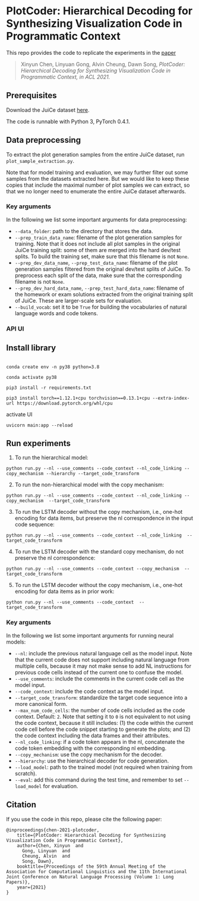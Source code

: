 # PlotCoder: Hierarchical Decoding for Synthesizing Visualization Code in Programmatic Context

This repo provides the code to replicate the experiments in the [paper](https://aclanthology.org/2021.acl-long.169/)

> Xinyun Chen, Linyuan Gong, Alvin Cheung, Dawn Song, <cite> PlotCoder: Hierarchical Decoding for Synthesizing Visualization Code in Programmatic Context, in ACL 2021. </cite>

## Prerequisites

Download the JuiCe dataset [here](https://github.com/rajasagashe/juice).

The code is runnable with Python 3, PyTorch 0.4.1.

## Data preprocessing

To extract the plot generation samples from the entire JuiCe dataset, run ``plot_sample_extraction.py``.

Note that for model training and evaluation, we may further filter out some samples from the datasets extracted here. But we would like to keep these copies that include the maximal number of plot samples we can extract, so that we no longer need to enumerate the entire JuiCe dataset afterwards.

### Key arguments

In the following we list some important arguments for data preprocessing:
* `--data_folder`: path to the directory that stores the data.
* `--prep_train_data_name`: filename of the plot generation samples for training. Note that it does not include all plot samples in the original JuiCe training split: some of them are merged into the hard dev/test splits. To build the training set, make sure that this filename is not `None`.
* `--prep_dev_data_name`, `--prep_test_data_name`: filename of the plot generation samples filtered from the original dev/test splits of JuiCe. To preprocess each split of the data, make sure that the corresponding filename is not `None`.
* `--prep_dev_hard_data_name`, `--prep_test_hard_data_name`: filename of the homework or exam solutions extracted from the original training split of JuiCe. These are larger-scale sets for evaluation.
* `--build_vocab`: set it to be `True` for building the vocabularies of natural language words and code tokens.

### API UI

## Install library

```

conda create env -n py38 python=3.8

conda activate py38

pip3 install -r requirements.txt

pip3 install torch==1.12.1+cpu torchvision==0.13.1+cpu --extra-index-url https://download.pytorch.org/whl/cpu
```

activate UI

```
uvicorn main:app --reload

```



## Run experiments

1. To run the hierarchical model:

`python run.py --nl --use_comments --code_context --nl_code_linking --copy_mechanism --hierarchy --target_code_transform`

2. To run the non-hierarchical model with the copy mechanism:

`python run.py --nl --use_comments --code_context --nl_code_linking --copy_mechanism  --target_code_transform`

3. To run the LSTM decoder without the copy mechanism, i.e., one-hot encoding for data items, but preserve the nl correspondence in the input code sequence:

`python run.py --nl --use_comments --code_context --nl_code_linking  --target_code_transform`

4. To run the LSTM decoder with the standard copy mechanism, do not preserve the nl correspondence:

`python run.py --nl --use_comments --code_context --copy_mechanism  --target_code_transform`

5. To run the LSTM decoder without the copy mechanism, i.e., one-hot encoding for data items as in prior work:

`python run.py --nl --use_comments --code_context  --target_code_transform`


### Key arguments
In the following we list some important arguments for running neural models:
* `--nl`: include the previous natural language cell as the model input. Note that the current code does not support including natural language from multiple cells, because it may not make sense to add NL instructions for previous code cells instead of the current one to confuse the model.
* `--use_comments`: include the comments in the current code cell as the model input.
* `--code_context`: include the code context as the model input.
* `--target_code_transform`: standardize the target code sequence into a more canonical form.
* `--max_num_code_cells`: the number of code cells included as the code context. Default: `2`. Note that setting it to `0` is not equivalent to not using the code context, because it still includes: (1) the code within the current code cell before the code snippet starting to generate the plots; and (2) the code context including the data frames and their attributes.
* `--nl_code_linking`: if a code token appears in the nl, concatenate the code token embedding with the corresponding nl embedding.
* `--copy_mechanism`: use the copy mechanism for the decoder.
* `--hierarchy`: use the hierarchical decoder for code generation.
* `--load_model`: path to the trained model (not required when training from scratch).
* `--eval`: add this command during the test time, and remember to set `--load_model` for evaluation.

## Citation

If you use the code in this repo, please cite the following paper:

```
@inproceedings{chen-2021-plotcoder,
    title={PlotCoder: Hierarchical Decoding for Synthesizing Visualization Code in Programmatic Context},
    author={Chen, Xinyun  and
      Gong, Linyuan  and
      Cheung, Alvin  and
      Song, Dawn},
    booktitle={Proceedings of the 59th Annual Meeting of the Association for Computational Linguistics and the 11th International Joint Conference on Natural Language Processing (Volume 1: Long Papers)},
    year={2021}
}
```
